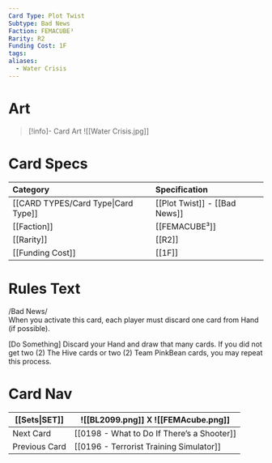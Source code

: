```yaml
---
Card Type: Plot Twist
Subtype: Bad News
Faction: FEMACUBE³
Rarity: R2
Funding Cost: 1F
tags: 
aliases:
  - Water Crisis
---
```

# Art

> [!info]- Card Art
> ![[Water Crisis.jpg]]

# Card Specs

| Category | Specification| 
| :--- | :--- |
| [[CARD TYPES/Card Type\|Card Type]] | [[Plot Twist]] - [[Bad News]] |  
| [[Faction]] | [[FEMACUBE³]] |  
| [[Rarity]] | [[R2]] |  
| [[Funding Cost]] | [[1F]] |  

# Rules Text  

/Bad News/  
When you activate this card, each player must discard one card from Hand (if possible).

[Do Something] 
Discard your Hand and draw that many cards.
If you did not get two (2) The Hive cards or two (2) Team PinkBean cards, you may repeat this process.

# Card Nav

| [[Sets\|SET]] |  ![[BL2099.png]] 𐌢 ![[FEMAcube.png]] |
| ------------- | ------------------------------ |
| Next Card     | [[0198 - What to Do If There’s a Shooter]] |
| Previous Card | [[0196 - Terrorist Training Simulator]] |


